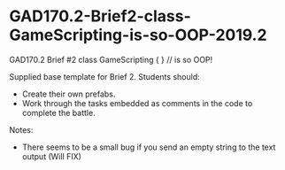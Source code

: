 # GAD170.2-Brief2-class-GameScripting-is-so-OOP-2019.2
GAD170.2 Brief #2 class GameScripting { } // is so OOP!

Supplied base template for Brief 2.
Students should:
  - Create their own prefabs.
  - Work through the tasks embedded as comments in the code to complete the battle.
  
Notes:
  - There seems to be a small bug if you send an empty string to the text output (Will FIX)
